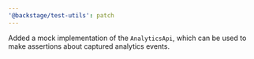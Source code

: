 ```yaml
---
'@backstage/test-utils': patch
---
```


Added a mock implementation of the `AnalyticsApi`, which can be used to make
assertions about captured analytics events.
